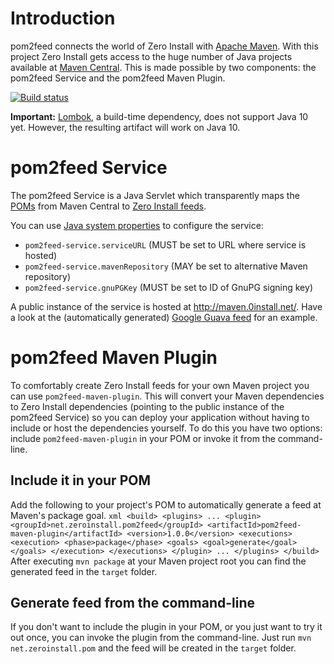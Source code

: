 # Introduction

pom2feed connects the world of Zero Install with [Apache Maven](http://maven.apache.org/). With this project Zero Install gets access to the huge number of Java projects available at [Maven Central](http://search.maven.org/). This is made possible by two components: the pom2feed Service and the pom2feed Maven Plugin.

[![Build status](https://img.shields.io/appveyor/ci/0install/pom2feed.svg)](https://ci.appveyor.com/project/0install/pom2feed)

**Important:** [Lombok](https://projectlombok.org/), a build-time dependency, does not support Java 10 yet. However, the resulting artifact will work on Java 10.


# pom2feed Service

The pom2feed Service is a Java Servlet which transparently maps the [POMs](http://maven.apache.org/pom.html) from Maven Central to [Zero Install feeds](http://0install.net/interface-spec.html).

You can use [Java system properties](http://docs.oracle.com/javase/tutorial/essential/environment/sysprop.html) to configure the service:
* `pom2feed-service.serviceURL` (MUST be set to URL where service is hosted)
* `pom2feed-service.mavenRepository` (MAY be set to alternative Maven repository)
* `pom2feed-service.gnuPGKey` (MUST be set to ID of GnuPG signing key)

A public instance of the service is hosted at http://maven.0install.net/. Have a look at the (automatically generated) [Google Guava feed](http://maven.0install.net/com/google/guava/guava/) for an example.


# pom2feed Maven Plugin

To comfortably create Zero Install feeds for your own Maven project you can use `pom2feed-maven-plugin`. This will convert your Maven dependencies to Zero Install dependencies (pointing to the public instance of the pom2feed Service) so you can deploy your application without having to include or host the dependencies yourself. To do this you have two options: include `pom2feed-maven-plugin` in your POM or invoke it from the command-line.

## Include it in your POM

Add the following to your project's POM to automatically generate a feed at Maven's package goal.
`xml
<build>
   <plugins>
      ...
      <plugin>
         <groupId>net.zeroinstall.pom2feed</groupId>
         <artifactId>pom2feed-maven-plugin</artifactId>
         <version>1.0.0</version>
         <executions>
            <execution>
               <phase>package</phase>
               <goals>
                  <goal>generate</goal>
               </goals>
            </execution>
         </executions>
      </plugin>
      ...
   </plugins>
</build>
`
After executing `mvn package` at your Maven project root you can find the generated feed in the `target` folder.

## Generate feed from the command-line

If you don't want to include the plugin in your POM, or you just want to try it out once, you can invoke the plugin from the command-line. Just run `mvn net.zeroinstall.pom` and the feed will be created in the `target` folder.
